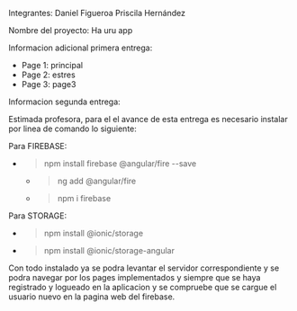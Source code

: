 Integrantes:
  Daniel Figueroa
  Priscila Hernández

Nombre del proyecto:
  Ha uru app
  
Informacion adicional primera entrega:
  - Page 1: principal
  - Page 2: estres
  - Page 3: page3


Informacion segunda entrega:
  
  Estimada profesora, para el el avance de esta entrega es necesario instalar por linea de comando lo siguiente:
  
  Para FIREBASE:
  
  -	>npm install firebase @angular/fire --save
	- >ng add @angular/fire 
	- >npm i firebase



  Para STORAGE:
  
  - >npm install @ionic/storage
  - >npm install @ionic/storage-angular

Con todo instalado ya se podra levantar el servidor correspondiente y se podra navegar por los pages implementados y siempre que se haya registrado y logueado en la aplicacion y se compruebe que se cargue el usuario nuevo en la pagina web del firebase.
